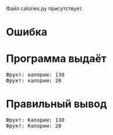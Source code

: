 Файл calories.py присутствует.
# Ошибка
# Программа выдаёт
<pre>
Фрукт: калории: 130
Фрукт: калории: 20
</pre>
# Правильный вывод
<pre>Фрукт: Калории: 130
Фрукт: Калории: 20
</pre>